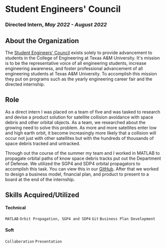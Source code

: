 # Student Engineers' Council

### **Directed Intern**, *May 2022 - August 2022*

## About the Organization

The [Student Engineers' Council](https://sec.tamu.edu/) exists solely to provide advancement to students in the College of Engineering at Texas A&M University. It's mission is to be the representative voice of all engineering students, increase engineering awareness, and foster professional advancement of all engineering students at Texas A&M University. To accomplish this mission they put on programs such as the yearly engineering career fair and the directed internship. 

## Role

As a direct intern I was placed on a team of five and was tasked to research and devise a product solution for satellite collision avoidance with space debris and other orbital objects. As a team, we researched about the growing need to solve this problem. As more and more satellites enter low and high earth orbit, it become increasingly more likely that a collision will occur not just with other satellites but with the hundreds of thousands of space debris tracked and untracked. 

Through out the course of the summer my team and I worked in MATLAB to propagate orbital paths of know space debris tracks put out the Department of Defense. We utilized the SGP4 and SDP4 orbital propagators to accomplish this task. You can view this in our [GitHub](https://github.com/Peyton-Smith05/project-north-star). After that we worked to design a business model, financial plan, and product to present to a board at the end of the internship. 

## Skills Acquired/Utilized

#### Technical

```MATLAB``` ```Orbit Propagation, SGP4 and SDP4``` ```Git``` ```Business Plan Development```

#### Soft

```Collaboration``` ```Presentation```